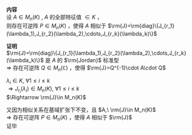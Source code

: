 **内容**  
设 $A\in M_n(K)$ ,  $A$ 的全部特征值 $\in K$ ，  
则存在可逆阵 $P\in M_n(K)$ ，使得 $A$ 相似于 $\rm{J}=\rm{diag}\{J_{r_1}(\lambda_1),J_{r_2}(\lambda_2),\cdots,J_{r_k}(\lambda_k)\}$   
  
**证明**  
 $\rm{J}=\rm{diag}\{J_{r_1}(\lambda_1),J_{r_2}(\lambda_2),\cdots,J_{r_k}(\lambda_k)\}$ 是 $A$ 的 $\rm{Jordan}$ 标准型  
 $\Rightarrow$ 存在可逆阵 $Q\in M_n(\mathbb{C})$ ，使得 $\rm{J}=Q^{-1}\cdot A\cdot Q$   
  
 $\lambda_i\in K,\ \forall 1\le i\le k$   
 $\Rightarrow J_{r_i}(\lambda_i)\in M_n(K),\ \forall 1\le i\le k$   
 $\Rightarrow \rm{J}\in M_n(K)$   
  
又因为相似关系在基域扩张下不变，且 $A,\ \rm{J}\in M_n(K)$   
 $\Rightarrow$ 存在可逆阵 $P\in M_n(K)$ ，使得 $A$ 相似于 $\rm{J}$   
证毕  
